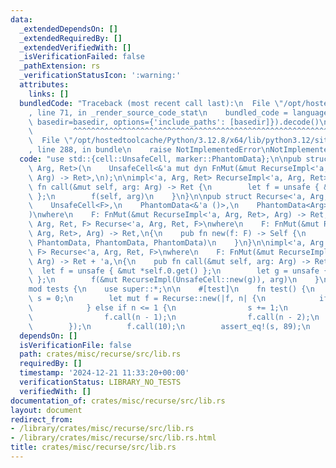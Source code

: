 ```yaml
---
data:
  _extendedDependsOn: []
  _extendedRequiredBy: []
  _extendedVerifiedWith: []
  _isVerificationFailed: false
  _pathExtension: rs
  _verificationStatusIcon: ':warning:'
  attributes:
    links: []
  bundledCode: "Traceback (most recent call last):\n  File \"/opt/hostedtoolcache/Python/3.12.8/x64/lib/python3.12/site-packages/onlinejudge_verify/documentation/build.py\"\
    , line 71, in _render_source_code_stat\n    bundled_code = language.bundle(stat.path,\
    \ basedir=basedir, options={'include_paths': [basedir]}).decode()\n          \
    \         ^^^^^^^^^^^^^^^^^^^^^^^^^^^^^^^^^^^^^^^^^^^^^^^^^^^^^^^^^^^^^^^^^^^^^^^^^^^^^^^^^\n\
    \  File \"/opt/hostedtoolcache/Python/3.12.8/x64/lib/python3.12/site-packages/onlinejudge_verify/languages/rust.py\"\
    , line 288, in bundle\n    raise NotImplementedError\nNotImplementedError\n"
  code: "use std::{cell::UnsafeCell, marker::PhantomData};\n\npub struct RecurseImpl<'a,\
    \ Arg, Ret>(\n    UnsafeCell<&'a mut dyn FnMut(&mut RecurseImpl<'a, Arg, Ret>,\
    \ Arg) -> Ret>,\n);\n\nimpl<'a, Arg, Ret> RecurseImpl<'a, Arg, Ret> {\n    pub\
    \ fn call(&mut self, arg: Arg) -> Ret {\n        let f = unsafe { &mut *self.0.get()\
    \ };\n        f(self, arg)\n    }\n}\n\npub struct Recurse<'a, Arg, Ret, F>(\n\
    \    UnsafeCell<F>,\n    PhantomData<&'a ()>,\n    PhantomData<Arg>,\n    PhantomData<Ret>,\n\
    )\nwhere\n    F: FnMut(&mut RecurseImpl<'a, Arg, Ret>, Arg) -> Ret;\n\nimpl<'a,\
    \ Arg, Ret, F> Recurse<'a, Arg, Ret, F>\nwhere\n    F: FnMut(&mut RecurseImpl<'a,\
    \ Arg, Ret>, Arg) -> Ret,\n{\n    pub fn new(f: F) -> Self {\n        Self(UnsafeCell::new(f),\
    \ PhantomData, PhantomData, PhantomData)\n    }\n}\n\nimpl<'a, Arg: 'a, Ret: 'a,\
    \ F> Recurse<'a, Arg, Ret, F>\nwhere\n    F: FnMut(&mut RecurseImpl<'a, Arg, Ret>,\
    \ Arg) -> Ret + 'a,\n{\n    pub fn call(&mut self, arg: Arg) -> Ret {\n      \
    \  let f = unsafe { &mut *self.0.get() };\n        let g = unsafe { &mut *self.0.get()\
    \ };\n        f(&mut RecurseImpl(UnsafeCell::new(g)), arg)\n    }\n}\n\n#[cfg(test)]\n\
    mod tests {\n    use super::*;\n\n    #[test]\n    fn test() {\n        let mut\
    \ s = 0;\n        let mut f = Recurse::new(|f, n| {\n            if n < 0 {\n\
    \            } else if n <= 1 {\n                s += 1;\n            } else {\n\
    \                f.call(n - 1);\n                f.call(n - 2);\n            }\n\
    \        });\n        f.call(10);\n        assert_eq!(s, 89);\n    }\n}\n"
  dependsOn: []
  isVerificationFile: false
  path: crates/misc/recurse/src/lib.rs
  requiredBy: []
  timestamp: '2024-12-21 11:33:20+00:00'
  verificationStatus: LIBRARY_NO_TESTS
  verifiedWith: []
documentation_of: crates/misc/recurse/src/lib.rs
layout: document
redirect_from:
- /library/crates/misc/recurse/src/lib.rs
- /library/crates/misc/recurse/src/lib.rs.html
title: crates/misc/recurse/src/lib.rs
---
```

